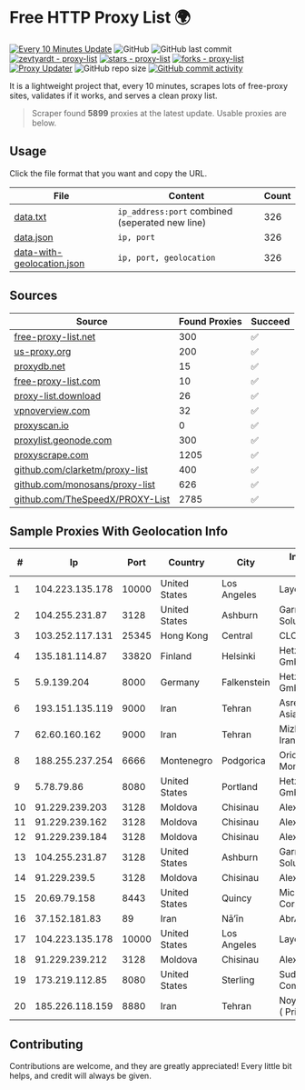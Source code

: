 
# Free HTTP Proxy List 🌍

[![Every 10 Minutes Update](https://github.com/mertguvencli/http-proxy-list/actions/workflows/main.yml/badge.svg?branch=main)](https://github.com/mertguvencli/http-proxy-list/actions/workflows/main.yml)
![GitHub](https://img.shields.io/github/license/mertguvencli/http-proxy-list)
![GitHub last commit](https://img.shields.io/github/last-commit/mertguvencli/http-proxy-list)
[![zevtyardt - proxy-list](https://img.shields.io/static/v1?label=zevtyardt&message=proxy-list&color=blue&logo=github)](https://github.com/zevtyardt/proxy-list "Go to GitHub repo")
[![stars - proxy-list](https://img.shields.io/github/stars/zevtyardt/proxy-list?style=social)](https://github.com/zevtyardt/proxy-list)
[![forks - proxy-list](https://img.shields.io/github/forks/zevtyardt/proxy-list?style=social)](https://github.com/zevtyardt/proxy-list)
[![Proxy Updater](https://github.com/zevtyardt/proxy-list/workflows/Proxy%20Updater/badge.svg)](https://github.com/zevtyardt/proxy-list/actions?query=workflow:"Proxy+Updater")
![GitHub repo size](https://img.shields.io/github/repo-size/zevtyardt/proxy-list)
[![GitHub commit activity](https://img.shields.io/github/commit-activity/m/zevtyardt/proxy-list?logo=commits)](https://github.com/zevtyardt/proxy-list/commits/main)

It is a lightweight project that, every 10 minutes, scrapes lots of free-proxy sites, validates if it works, and serves a clean proxy list.

> Scraper found **5899** proxies at the latest update. Usable proxies are below.

## Usage

Click the file format that you want and copy the URL.

|File|Content|Count|
|----|-------|-----|
|[data.txt](https://raw.githubusercontent.com/mertguvencli/http-proxy-list/main/proxy-list/data.txt)|`ip_address:port` combined (seperated new line)|326|
|[data.json](https://raw.githubusercontent.com/mertguvencli/http-proxy-list/main/proxy-list/data.json)|`ip, port`|326|
|[data-with-geolocation.json](https://raw.githubusercontent.com/mertguvencli/http-proxy-list/main/proxy-list/data-with-geolocation.json)|`ip, port, geolocation`|326|

## Sources

|Source|Found Proxies|Succeed|
|------|-------------|-------|
|[free-proxy-list.net](https://free-proxy-list.net)|300|✅|
|[us-proxy.org](https://www.us-proxy.org)|200|✅|
|[proxydb.net](http://proxydb.net)|15|✅|
|[free-proxy-list.com](https://free-proxy-list.com/?page=&port=&type%5B%5D=http&type%5B%5D=https&up_time=0&search=Search)|10|✅|
|[proxy-list.download](https://www.proxy-list.download/HTTP)|26|✅|
|[vpnoverview.com](https://vpnoverview.com/privacy/anonymous-browsing/free-proxy-servers)|32|✅|
|[proxyscan.io](https://www.proxyscan.io)|0|✅|
|[proxylist.geonode.com](https://proxylist.geonode.com/api/proxy-list?limit=300&page=1&sort_by=lastChecked&sort_type=desc&protocols=http,https)|300|✅|
|[proxyscrape.com](https://api.proxyscrape.com/v2/?request=displayproxies&protocol=http&timeout=10000&country=all&ssl=all&anonymity=all)|1205|✅|
|[github.com/clarketm/proxy-list](https://raw.githubusercontent.com/clarketm/proxy-list/master/proxy-list-raw.txt)|400|✅|
|[github.com/monosans/proxy-list](https://raw.githubusercontent.com/monosans/proxy-list/main/proxies/http.txt)|626|✅|
|[github.com/TheSpeedX/PROXY-List](https://raw.githubusercontent.com/TheSpeedX/PROXY-List/master/http.txt)|2785|✅|


## Sample Proxies With Geolocation Info

|#|Ip|Port|Country|City|Internet Service Provider|
|-|--|----|-------|----|-------------------------|
|1|104.223.135.178|10000|United States|Los Angeles|LayerHost|
|2|104.255.231.87|3128|United States|Ashburn|Garrison Network Solutions LLC|
|3|103.252.117.131|25345|Hong Kong|Central|CLOUDWEBMANAGE|
|4|135.181.114.87|33820|Finland|Helsinki|Hetzner Online GmbH|
|5|5.9.139.204|8000|Germany|Falkenstein|Hetzner Online GmbH|
|6|193.151.135.119|9000|Iran|Tehran|Asre Dadeha Asiatech|
|7|62.60.160.162|9000|Iran|Tehran|Mizban Dadeh Iranian Co. (Ltd)|
|8|188.255.237.254|6666|Montenegro|Podgorica|Orion Telekom Montenegro|
|9|5.78.79.86|8080|United States|Portland|Hetzner Online GmbH|
|10|91.229.239.203|3128|Moldova|Chisinau|Alexhost SRL|
|11|91.229.239.162|3128|Moldova|Chisinau|Alexhost SRL|
|12|91.229.239.184|3128|Moldova|Chisinau|Alexhost SRL|
|13|104.255.231.87|3128|United States|Ashburn|Garrison Network Solutions LLC|
|14|91.229.239.5|3128|Moldova|Chisinau|Alexhost SRL|
|15|20.69.79.158|8443|United States|Quincy|Microsoft Corporation|
|16|37.152.181.83|89|Iran|Nā’īn|AbrArvan|
|17|104.223.135.178|10000|United States|Los Angeles|LayerHost|
|18|91.229.239.212|3128|Moldova|Chisinau|Alexhost SRL|
|19|173.219.112.85|8080|United States|Sterling|Suddenlink Communications|
|20|185.226.118.159|8880|Iran|Tehran|Noyan Abr Arvan Co. ( Private Joint Stock)|



## Contributing

Contributions are welcome, and they are greatly appreciated! Every
little bit helps, and credit will always be given.

